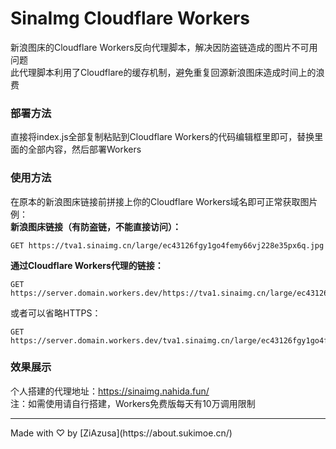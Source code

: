 # SinaImg Cloudflare Workers
新浪图床的Cloudflare Workers反向代理脚本，解决因防盗链造成的图片不可用问题<br>
此代理脚本利用了Cloudflare的缓存机制，避免重复回源新浪图床造成时间上的浪费

### 部署方法
直接将index.js全部复制粘贴到Cloudflare Workers的代码编辑框里即可，替换里面的全部内容，然后部署Workers

### 使用方法
在原本的新浪图床链接前拼接上你的Cloudflare Workers域名即可正常获取图片<br>
例：<br>
<b>新浪图床链接（有防盗链，不能直接访问）：</b>
```HTTP
GET https://tva1.sinaimg.cn/large/ec43126fgy1go4femy66vj228e35px6q.jpg
```
<b>通过Cloudflare Workers代理的链接：</b>
```HTTP
GET https://server.domain.workers.dev/https://tva1.sinaimg.cn/large/ec43126fgy1go4femy66vj228e35px6q.jpg
```
或者可以省略HTTPS：
```HTTP
GET https://server.domain.workers.dev/tva1.sinaimg.cn/large/ec43126fgy1go4femy66vj228e35px6q.jpg
```

### 效果展示
个人搭建的代理地址：https://sinaimg.nahida.fun/<br>
注：如需使用请自行搭建，Workers免费版每天有10万调用限制
<hr>
Made with ♡ by [ZiAzusa](https://about.sukimoe.cn/)
